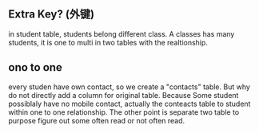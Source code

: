 ## Extra Key? (外键)

in student table, students belong different class.
A classes has many students, it is one to multi in two tables with the realtionship.

## ono to one 
every studen have own contact, so we create a "contacts" table. 
But why do not directly add a column for original table. 
Because Some student possiblaly have no mobile contact, actually the conteacts table to student within one to one relationship.
The other point is separate two table to purpose figure out some often read or not often read.